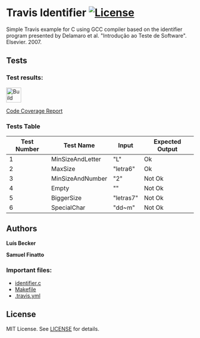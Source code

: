 Travis Identifier [![License][license-img]][license-url]
=
Simple Travis example for C using GCC compiler based on the identifier program presented by Delamaro et al. "Introdução ao Teste de Software". Elsevier. 2007.

Tests
-

### Test results:

[<img alt="Build Status" src="https://travis-ci.org/LufeSantos/TCS.svg?branch=warmup" height="40">][travis-url]

[Code Coverage Report](http://htmlpreview.github.io/?https://github.com/LufeSantos/TCS/blob/warmup/coverage/gcoverage.html)

### Tests Table
|Test Number| Test Name | Input | Expected Output |
|-|-|-|-|
| 1 | MinSizeAndLetter | "L" | Ok |
| 2 | MaxSize | "letra6" | Ok |
| 3 | MinSizeAndNumber | "2" | Not Ok |
| 4 | Empty | "" | Not Ok |
| 5 | BiggerSize | "letras7" | Not Ok |
| 6 | SpecialChar | "dd~m" | Not Ok |

Authors
------
**Luís Becker**

**Samuel Finatto**

### Important files:

* [identifier.c](identifier.c)
* [Makefile](Makefile)
* [.travis.yml](.travis.yml)

License
-------
MIT License. See [LICENSE](LICENSE) for details.

[main-url]: https://github.com/LufeSantos/TCS
[readme-url]: https://github.com/LufeSantos/TCS/blob/warmup/README.md
[license-url]: https://github.com/LufeSantos/TCS/blob/warmup/LICENSE
[license-img]: https://img.shields.io/github/license/rsp/travis-hello-modern-cpp.svg
[travis-url]: https://travis-ci.org/github/LufeSantos/TCS
[travis-img]: https://travis-ci.org/LufeSantos/TCS.svg?branch=warmup
[github-follow-url]: https://github.com/LufeSantos/TCS
